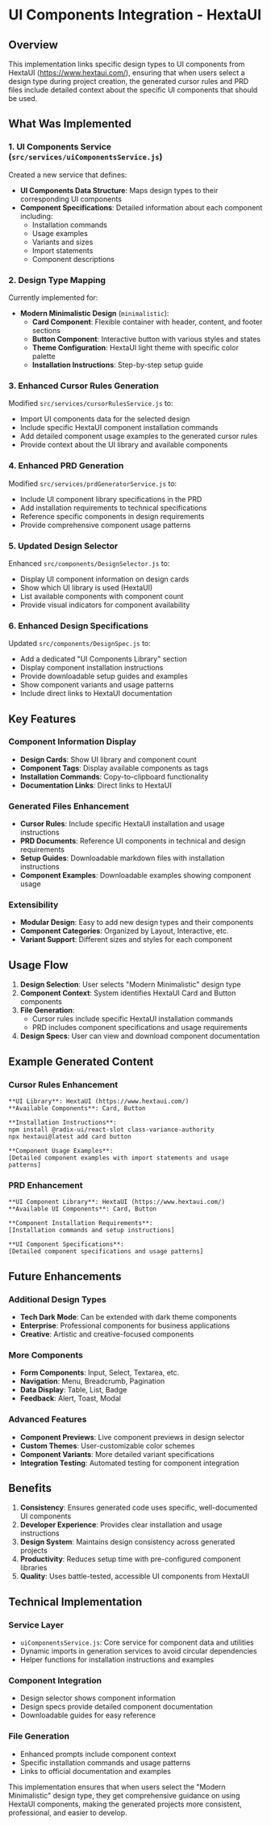 # UI Components Integration - HextaUI

## Overview

This implementation links specific design types to UI components from HextaUI (https://www.hextaui.com/), ensuring that when users select a design type during project creation, the generated cursor rules and PRD files include detailed context about the specific UI components that should be used.

## What Was Implemented

### 1. UI Components Service (`src/services/uiComponentsService.js`)

Created a new service that defines:
- **UI Components Data Structure**: Maps design types to their corresponding UI components
- **Component Specifications**: Detailed information about each component including:
  - Installation commands
  - Usage examples
  - Variants and sizes
  - Import statements
  - Component descriptions

### 2. Design Type Mapping

Currently implemented for:
- **Modern Minimalistic Design** (`minimalistic`):
  - **Card Component**: Flexible container with header, content, and footer sections
  - **Button Component**: Interactive button with various styles and states
  - **Theme Configuration**: HextaUI light theme with specific color palette
  - **Installation Instructions**: Step-by-step setup guide

### 3. Enhanced Cursor Rules Generation

Modified `src/services/cursorRulesService.js` to:
- Import UI components data for the selected design
- Include specific HextaUI component installation commands
- Add detailed component usage examples to the generated cursor rules
- Provide context about the UI library and available components

### 4. Enhanced PRD Generation

Modified `src/services/prdGeneratorService.js` to:
- Include UI component library specifications in the PRD
- Add installation requirements to technical specifications
- Reference specific components in design requirements
- Provide comprehensive component usage patterns

### 5. Updated Design Selector

Enhanced `src/components/DesignSelector.js` to:
- Display UI component information on design cards
- Show which UI library is used (HextaUI)
- List available components with component count
- Provide visual indicators for component availability

### 6. Enhanced Design Specifications

Updated `src/components/DesignSpec.js` to:
- Add a dedicated "UI Components Library" section
- Display component installation instructions
- Provide downloadable setup guides and examples
- Show component variants and usage patterns
- Include direct links to HextaUI documentation

## Key Features

### Component Information Display
- **Design Cards**: Show UI library and component count
- **Component Tags**: Display available components as tags
- **Installation Commands**: Copy-to-clipboard functionality
- **Documentation Links**: Direct links to HextaUI

### Generated Files Enhancement
- **Cursor Rules**: Include specific HextaUI installation and usage instructions
- **PRD Documents**: Reference UI components in technical and design requirements
- **Setup Guides**: Downloadable markdown files with installation instructions
- **Component Examples**: Downloadable examples showing component usage

### Extensibility
- **Modular Design**: Easy to add new design types and their components
- **Component Categories**: Organized by Layout, Interactive, etc.
- **Variant Support**: Different sizes and styles for each component

## Usage Flow

1. **Design Selection**: User selects "Modern Minimalistic" design type
2. **Component Context**: System identifies HextaUI Card and Button components
3. **File Generation**: 
   - Cursor rules include specific HextaUI installation commands
   - PRD includes component specifications and usage requirements
4. **Design Specs**: User can view and download component documentation

## Example Generated Content

### Cursor Rules Enhancement
```
**UI Library**: HextaUI (https://www.hextaui.com/)
**Available Components**: Card, Button

**Installation Instructions**:
npm install @radix-ui/react-slot class-variance-authority
npx hextaui@latest add card button

**Component Usage Examples**:
[Detailed component examples with import statements and usage patterns]
```

### PRD Enhancement
```
**UI Component Library**: HextaUI (https://www.hextaui.com/)
**Available UI Components**: Card, Button

**Component Installation Requirements**:
[Installation commands and setup instructions]

**UI Component Specifications**:
[Detailed component specifications and usage patterns]
```

## Future Enhancements

### Additional Design Types
- **Tech Dark Mode**: Can be extended with dark theme components
- **Enterprise**: Professional components for business applications
- **Creative**: Artistic and creative-focused components

### More Components
- **Form Components**: Input, Select, Textarea, etc.
- **Navigation**: Menu, Breadcrumb, Pagination
- **Data Display**: Table, List, Badge
- **Feedback**: Alert, Toast, Modal

### Advanced Features
- **Component Previews**: Live component previews in design selector
- **Custom Themes**: User-customizable color schemes
- **Component Variants**: More detailed variant specifications
- **Integration Testing**: Automated testing for component integration

## Benefits

1. **Consistency**: Ensures generated code uses specific, well-documented UI components
2. **Developer Experience**: Provides clear installation and usage instructions
3. **Design System**: Maintains design consistency across generated projects
4. **Productivity**: Reduces setup time with pre-configured component libraries
5. **Quality**: Uses battle-tested, accessible UI components from HextaUI

## Technical Implementation

### Service Layer
- `uiComponentsService.js`: Core service for component data and utilities
- Dynamic imports in generation services to avoid circular dependencies
- Helper functions for installation instructions and examples

### Component Integration
- Design selector shows component information
- Design specs provide detailed component documentation
- Downloadable guides for easy reference

### File Generation
- Enhanced prompts include component context
- Specific installation commands and usage patterns
- Links to official documentation and examples

This implementation ensures that when users select the "Modern Minimalistic" design type, they get comprehensive guidance on using HextaUI components, making the generated projects more consistent, professional, and easier to develop. 